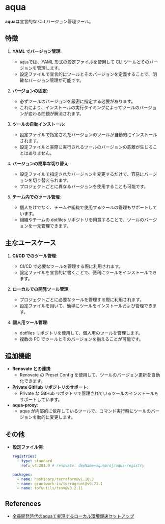 # aqua

**aqua**は宣言的な CLI バージョン管理ツール。

## 特徴

1. **YAML でバージョン管理**:

   - `aqua`では、YAML 形式の設定ファイルを使用して CLI ツールとそのバージョンを管理します。
   - 設定ファイルで宣言的にツールとそのバージョンを定義することで、明確なバージョン管理が可能です。

2. **バージョンの固定**:

   - 必ずツールのバージョンを厳密に指定する必要があります。
   - これにより、インストールの実行タイミングによってツールのバージョンが変わる問題が解消されます。

3. **ツールの自動インストール**:

   - 設定ファイルで指定されたバージョンのツールが自動的にインストールされます。
   - 設定ファイルと実際に実行されるツールのバージョンの乖離が生じることはありません。

4. **バージョンの簡単な切り替え**:

   - 設定ファイルで指定されたバージョンを変更するだけで、容易にバージョンを切り替えられます。
   - プロジェクトごとに異なるバージョンを使用することも可能です。

5. **チーム内でのツール管理**:
   - 個人だけでなく、チームや組織で使用するツールの管理もサポートしています。
   - 組織やチームの dotfiles リポジトリを用意することで、ツールのバージョンを一元管理できます。

## 主なユースケース

1. **CI/CD でのツール管理**:

   - CI/CD で必要なツールを管理する際に利用されます。
   - 設定ファイルを宣言的に書くことで、便利にツールをインストールできます。

2. **ローカルでの開発ツール管理**:

   - プロジェクトごとに必要なツールを管理する際に利用されます。
   - 設定ファイルを用いて、簡単にツールをインストールおよび管理できます。

3. **個人用ツール管理**:
   - dotfiles リポジトリを使用して、個人用のツールを管理します。
   - 複数の PC でツールとそのバージョンを揃えることが可能です。

## 追加機能

- **Renovate との連携**:
  - Renovate の Preset Config を使用して、ツールのバージョン更新を自動化できます。
- **Private GitHub リポジトリのサポート**:
  - Private な GitHub リポジトリで管理されているツールのインストールもサポートしています。
- **aqua-proxy**:
  - aqua が内部的に依存しているツールで、コマンド実行時にツールのバージョンを動的に変更します。

## その他

- **設定ファイル例**:

  ```yml
  registries:
    - type: standard
      ref: v4.281.0 # renovate: depName=aquaproj/aqua-registry

  packages:
    - name: hashicorp/terraform@v1.10.3
    - name: gruntwork-io/terragrunt@v0.71.1
    - name: tofuutils/tenv@v3.2.11
  ```

## References

- [全員開発時代のaquaで実現するローカル環境爆速セットアップ](https://tech.layerx.co.jp/entry/aqua-local-setup)
